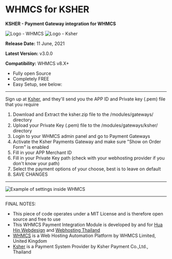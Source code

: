 # WHMCS for KSHER
**KSHER - Payment Gateway integration for WHMCS**

![Logo - WHMCS](https://github.com/hua-hin-studios/WHMCS-KSHER/blob/main/logo-whmcs.png) ![Logo - Ksher](https://github.com/hua-hin-studios/WHMCS-KSHER/blob/main/logo-ksher.png)

**Release Date:** 11 June, 2021

**Latest Version:** v3.0.0

**Compatibility:** WHMCS v8.X+

- Fully open Source
- Completely FREE
- Easy Setup, see below:

---

Sign up at [Ksher](https://Ksher.com), and they'll send you the APP ID and Private key (.pem) file that you require

1. Download and Extract the ksher.zip file to the /modules/gateways/ directory
2. Upload your Private Key (.pem) file to the /modules/gateways/ksher/ directory
3. Login to your WHMCS admin panel and go to Payment Gateways
4. Activate the Ksher Payments Gateway and make sure "Show on Order Form" is enabled
5. Fill in your APP Merchant ID
6. Fill in your Private Key path (check with your webhosting provider if you don't know your path)
8. Select the payment options of your choose, best is to leave on default
9. SAVE CHANGES

---

![Example of settings inside WHMCS](https://github.com/hua-hin-studios/WHMCS-KSHER/blob/main/examples-settings.png)

---

FINAL NOTES:
- This piece of code operates under a MIT License and is therefore open source and free to use
- This WHMCS Payment Integration Module is developed by and for [Hua Hin Webdesign](https://huahinstudios.com) and [Webhosting Thailand](https://deedeehost.com)
- [WHMCS](https://whmcs.com) is a Web Hosting Automation Platform by WHMCS Limited, United Kingdom
- [Ksher](https://Ksher.com) is a Payment System Provider by Ksher Payment Co.,Ltd., Thailand
